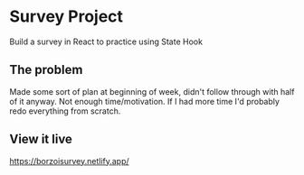 # Survey Project

Build a survey in React to practice using State Hook

## The problem

Made some sort of plan at beginning of week, didn't follow through with half of it anyway. Not enough time/motivation. If I had more time I'd probably redo everything from scratch.

## View it live

https://borzoisurvey.netlify.app/
